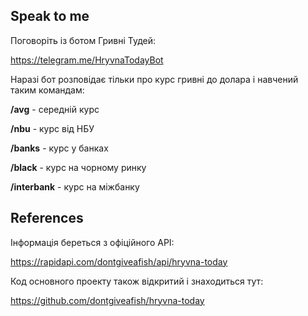 ## Speak to me

Поговоріть із ботом Гривні Тудей:

https://telegram.me/HryvnaTodayBot

Наразі бот розповідає тільки про курс гривні до долара і навчений таким командам:

**/avg** - середній курс

**/nbu** - курс від НБУ

**/banks** - курс у банках

**/black** - курс на чорному ринку

**/interbank** - курс на  міжбанку

## References

Інформація береться з офіційного API:

https://rapidapi.com/dontgiveafish/api/hryvna-today

Код основного проекту також відкритий і знаходиться тут:

https://github.com/dontgiveafish/hryvna-today
